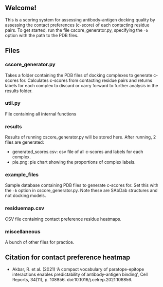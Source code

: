 ## Welcome! 
This is a scoring system for assessing antibody-antigen docking quality by assessing the contact preferences (c-score) of each contacting residue pairs. To get started, run the file cscore_generator.py, specifying the `-b` option with the path to the PDB files. 

## Files  

### cscore_generator.py 
Takes a folder containing the PDB files of docking complexes to generate c-scores for. Calculates c-scores from contacting residue pairs and returns labels for each complex to discard or carry forward to further analysis in the results folder. 

### util.py 
File containing all internal functions 

### results 
Results of running cscore_generator.py will be stored here. After running, 2 files are generated: 
* generated_scores.csv: csv file of all c-scores and labels for each complex. 
* pie.png: pie chart showing the proportions of complex labels.  

### example_files 
Sample database containing PDB files to generate c-scores for. Set this with the `-b` option in cscore_generator.py. Note these are SAbDab structures and not docking models. 

### residuemap.csv 
CSV file containing contact preference residue heatmaps. 

### miscellaneous 
A bunch of other files for practice. 

## Citation for contact preference heatmap 
* Akbar, R. et al. (2021) ‘A compact vocabulary of paratope-epitope interactions enables predictability of antibody-antigen binding’, Cell Reports, 34(11), p. 108856. doi:10.1016/j.celrep.2021.108856. 



